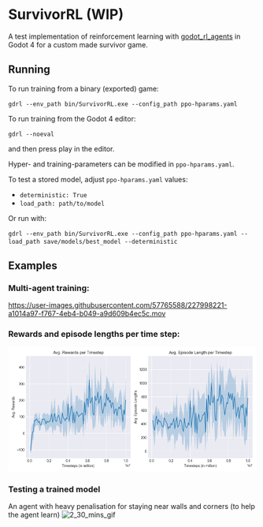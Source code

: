 # SurvivorRL (WIP)
A test implementation of reinforcement learning with [godot_rl_agents](https://github.com/edbeeching/godot_rl_agents) in Godot 4 for a custom made survivor game.


## Running
To run training from a binary (exported) game:
```
gdrl --env_path bin/SurvivorRL.exe --config_path ppo-hparams.yaml
```

To run training from the Godot 4 editor:
```
gdrl --noeval
```
and then press play in the editor.


Hyper- and training-parameters can be modified in `ppo-hparams.yaml`.

To test a stored model, adjust `ppo-hparams.yaml` values:

* `deterministic: True`
* `load_path: path/to/model`

Or run with:
```
gdrl --env_path bin/SurvivorRL.exe --config_path ppo-hparams.yaml --load_path save/models/best_model --deterministic
```

## Examples
### Multi-agent training:


https://user-images.githubusercontent.com/57765588/227998221-a1014a97-f767-4eb4-b049-a9d609b4ec5c.mov


### Rewards and episode lengths per time step:

![rewards and episode length per timestep](plotting/evaluations.png)


### Testing a trained model
An agent with heavy penalisation for staying near walls and corners (to help the agent learn)
![2_30_mins_gif](https://user-images.githubusercontent.com/57765588/228306587-6bee4545-b43a-4b14-8b1e-a32618d3015e.gif)
